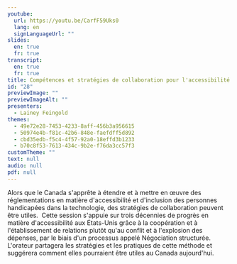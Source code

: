 ```yaml
---
youtube:
  url: https://youtu.be/CarfF59Uks0
  lang: en
  signLanguageUrl: ""
slides:
  en: true
  fr: true
transcript:
  en: true
  fr: true
title: Compétences et stratégies de collaboration pour l'accessibilité
id: "28"
previewImage: ""
previewImageAlt: ""
presenters:
  - Lainey Feingold
themes:
  - 49e72e28-7453-4233-8aff-456b3a956615
  - 50974e4b-f81c-42b6-848e-faefdff5d892
  - cbd35edb-f5c4-4f57-92a0-18effd3b1233
  - b70c8f53-7613-434c-9b2e-f76da3cc57f3
customTheme: ""
text: null
audio: null
pdf: null
---
```

Alors que le Canada s'apprête à étendre et à mettre en œuvre des réglementations en matière d'accessibilité et d'inclusion des personnes handicapées dans la technologie, des stratégies de collaboration peuvent être utiles.  Cette session s'appuie sur trois décennies de progrès en matière d'accessibilité aux États-Unis grâce à la coopération et à l'établissement de relations plutôt qu'au conflit et à l'explosion des dépenses, par le biais d'un processus appelé Négociation structurée. L'orateur partagera les stratégies et les pratiques de cette méthode et suggérera comment elles pourraient être utiles au Canada aujourd'hui.
